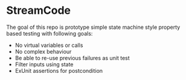 # StreamCode

The goal of this repo is prototype simple state machine style property based testing with following goals:

* No virtual variables or calls
* No complex behaviour
* Be able to re-use previous failures as unit test
* Filter inputs using state
* ExUnit assertions for postcondition

